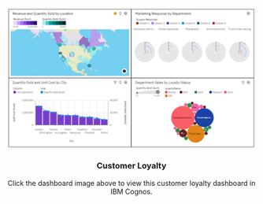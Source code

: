 <br />
<p align="center">
  <a href="https://us3.ca.analytics.ibm.com/bi/?perspective=dashboard&pathRef=.my_folders%2FCustomer%2BLoyalty%2BDashboard&action=view&mode=dashboard">
    <img src="https://github.com/chestnut110/data-science/blob/fd482adad3efe8801359eddfbe842bdfae1708a7/projects/IBM%20Data%20Analyst%20Professional%20Certificate/Data%20Visualizations%20and%20Dashboards/CustomerLoyalty.png" alt="Logo">
  </a>

  <h3 align="center">Customer Loyalty</h3>

  <p align="center">
    Click the dashboard image above to view this customer loyalty dashboard in IBM Cognos.
    <br />
    
  </p>
</p>



